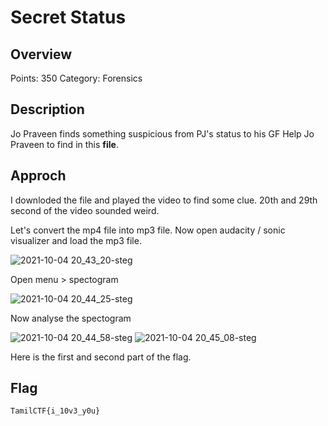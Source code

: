 # Secret Status
   ## Overview
   Points: 350
   Category: Forensics
   
   ## Description
   Jo Praveen finds something suspicious from PJ's status to his GF
   Help Jo Praveen to find in this **file**.

## Approch
I downloded the file and played the video to find some clue. 20th and 29th second of the video sounded weird.

Let's convert the mp4 file into mp3 file. Now open audacity / sonic visualizer and load the mp3 file.

![2021-10-04 20_43_20-steg](https://user-images.githubusercontent.com/60851229/136031837-dd83f7fc-d137-4dc3-804e-38d5db67cc8e.png)


Open menu > spectogram

![2021-10-04 20_44_25-steg](https://user-images.githubusercontent.com/60851229/136031866-60b117e7-4952-496c-9362-85a3f4cc738c.png)



Now analyse the spectogram


![2021-10-04 20_44_58-steg](https://user-images.githubusercontent.com/60851229/136031902-88312e63-e9cd-4d67-9366-4be5dd649dfa.png)
![2021-10-04 20_45_08-steg](https://user-images.githubusercontent.com/60851229/136031907-41557873-892f-4e33-851f-a774b979c67d.png)




Here is the first and second part of the flag.

## Flag
`TamilCTF{i_10v3_y0u}`
